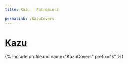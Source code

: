 ```yaml
---
title: Kazu | Patromierz

permalink: /KazuCovers
---
```


# [Kazu](https://patronite.pl/KazuCovers)

{% include profile.md name="KazuCovers" prefix="k" %}
